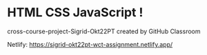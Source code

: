 # HTML CSS JavaScript !
cross-course-project-Sigrid-Okt22PT created by GitHub Classroom

Netlify: https://sigrid-okt22pt-wct-assignment.netlify.app/
